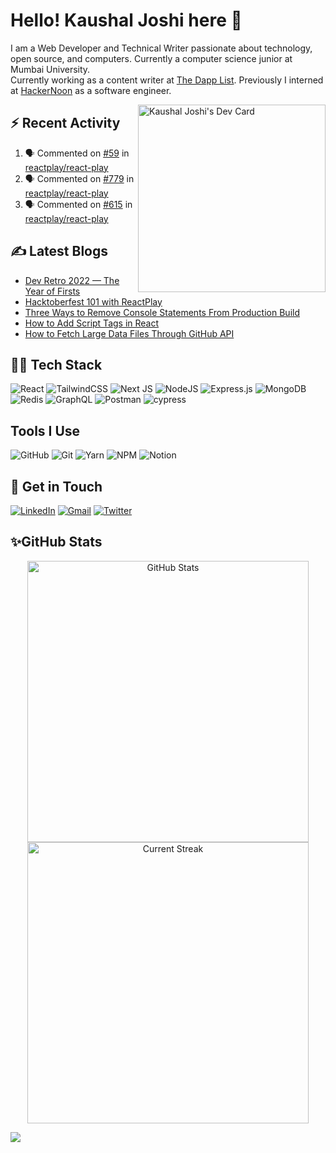 # Hello! Kaushal Joshi here 👋

I am a Web Developer and Technical Writer passionate about technology, open source, and computers. Currently a computer science junior at Mumbai University.  
Currently working as a content writer at [The Dapp List](https://thedapplist.com/). Previously I interned at [HackerNoon](https://hackernoon.com/) as a software engineer.

<a href="https://app.daily.dev/clumsycoder"><img src="https://api.daily.dev/devcards/614e06c39f3f49cbad528d60689782d0.png?r=z00" align="right" width="300" alt="Kaushal Joshi's Dev Card"/></a> 

## :zap: Recent Activity 
<!--START_SECTION:activity-->
1. 🗣 Commented on [#59](https://github.com/reactplay/react-play/issues/59) in [reactplay/react-play](https://github.com/reactplay/react-play)
2. 🗣 Commented on [#779](https://github.com/reactplay/react-play/issues/779) in [reactplay/react-play](https://github.com/reactplay/react-play)
3. 🗣 Commented on [#615](https://github.com/reactplay/react-play/issues/615) in [reactplay/react-play](https://github.com/reactplay/react-play)
<!--END_SECTION:activity-->

## ✍ Latest Blogs

<!-- BLOG-POST-LIST:START -->
- [Dev Retro 2022 — The Year of Firsts](https://blog.kaushaljoshi.dev/2022-in-a-nutshell)
- [Hacktoberfest 101 with ReactPlay](https://blog.kaushaljoshi.dev/hacktoberfest-101-with-reactplay)
- [Three Ways to Remove Console Statements From Production Build](https://blog.kaushaljoshi.dev/remove-console-statements-from-production)
- [How to Add Script Tags in React](https://blog.kaushaljoshi.dev/how-to-add-script-tags-in-react)
- [How to Fetch Large Data Files Through GitHub API](https://blog.kaushaljoshi.dev/how-to-fetch-large-data-files-through-github-api)
<!-- BLOG-POST-LIST:END -->


## 👨‍💻 Tech Stack

![React](https://img.shields.io/badge/react-%2320232a.svg?style=for-the-badge&logo=react&logoColor=%2361DAFB) ![TailwindCSS](https://img.shields.io/badge/tailwindcss-%2338B2AC.svg?style=for-the-badge&logo=tailwind-css&logoColor=white)
![Next JS](https://img.shields.io/badge/Next-black?style=for-the-badge&logo=next.js&logoColor=white)
![NodeJS](https://img.shields.io/badge/node.js-6DA55F?style=for-the-badge&logo=node.js&logoColor=white) ![Express.js](https://img.shields.io/badge/express.js-%23404d59.svg?style=for-the-badge&logo=express&logoColor=%2361DAFB) 
![MongoDB](https://img.shields.io/badge/MongoDB-%234ea94b.svg?style=for-the-badge&logo=mongodb&logoColor=white)
![Redis](https://img.shields.io/badge/redis-%23DD0031.svg?style=for-the-badge&logo=redis&logoColor=white)
![GraphQL](https://img.shields.io/badge/-GraphQL-E10098?style=for-the-badge&logo=graphql&logoColor=white)
![Postman](https://img.shields.io/badge/Postman-FF6C37?style=for-the-badge&logo=postman&logoColor=white)
![cypress](https://img.shields.io/badge/-cypress-%23E5E5E5?style=for-the-badge&logo=cypress&logoColor=058a5e)

## Tools I Use
![GitHub](https://img.shields.io/badge/github-%23121011.svg?style=for-the-badge&logo=github&logoColor=white) ![Git](https://img.shields.io/badge/git-%23F05033.svg?style=for-the-badge&logo=git&logoColor=white) ![Yarn](https://img.shields.io/badge/yarn-%232C8EBB.svg?style=for-the-badge&logo=yarn&logoColor=white) ![NPM](https://img.shields.io/badge/NPM-%23000000.svg?style=for-the-badge&logo=npm&logoColor=white) ![Notion](https://img.shields.io/badge/Notion-%23000000.svg?style=for-the-badge&logo=notion&logoColor=white)

## 📩 Get in Touch

[![LinkedIn](https://img.shields.io/badge/linkedin-%230077B5.svg?&style=for-the-badge&logo=linkedin&logoColor=white)](https://www.linkedin.com/in/7jkaushal/) [![Gmail](https://img.shields.io/badge/Gmail-D14836?style=for-the-badge&logo=gmail&logoColor=white)](mailto:7joshikaushal@gmail.com) [![Twitter](https://img.shields.io/badge/clumsy_coder-%231DA1F2.svg?style=for-the-badge&logo=Twitter&logoColor=white)](https://twitter.com/clumsy_coder) 

## ✨GitHub Stats

<p align="center"> 
  <img src="https://github-readme-stats.vercel.app/api?username=joshi-kaushal&show_icons=true&theme=blue-green" alt="GitHub Stats" width="450px" />
  <img src="https://github-readme-streak-stats.herokuapp.com/?user=joshi-kaushal&theme=blue-green" alt="Current Streak" width="450px" />
</p>

![](https://komarev.com/ghpvc/?username=joshi-kaushal&style=flat-square&label=Stalker+count)
